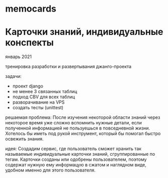 # memocards
# Карточки знаний, индивидуальные конспекты

январь 2021

тренировка разработки и развертывания джанго-проекта

задачи:
- проект django
- не менее 3 связанных таблиц
- подход CBV для всех таблиц
- разворачивание на VPS
- создать тесты (unittest)

решаемая проблема:
После изучения некоторой области знаний через некоторое время уже сложно вспомнить нужные детали, если полученной информацией не пользуешься в повседневной жизни. Хотелось бы иметь под рукой инструмент, который бы помогал быстро освежить знания.

идея:
Создадим сервис, где пользователь сможет хранить так называемые индивидуальные карточки знаний, сгруппированные по тегам. Карточки созданы или одобрены пользователем, поэтому содержат нужную ему информацую в сжатом и наглядном виде, удобном именно для этого пользователя.

